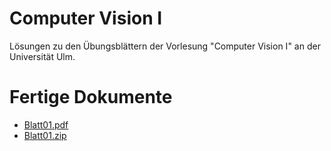 # Computer Vision I
Lösungen zu den Übungsblättern der Vorlesung "Computer Vision I" an der Universität Ulm.

# Fertige Dokumente
 * [Blatt01.pdf](https://aul12.github.io/Computer-Vision-I/Blatt01.pdf)
 * [Blatt01.zip](https://aul12.github.io/Computer-Vision-I/Blatt01.zip)
